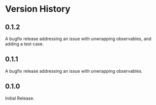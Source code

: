 Version History
===============

0.1.2
-----
A bugfix release addressing an issue with unwrapping observables,
and adding a test case.

0.1.1
-----
A bugfix release addressing an issue with unwrapping observables.

0.1.0
-----
Initial Release.
